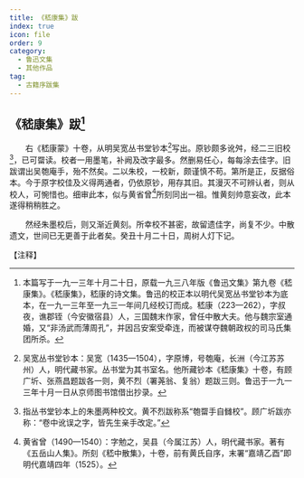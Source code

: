 ```yaml
---
title: 《嵇康集》跋
index: true
icon: file
order: 9
category:
  - 鲁迅文集
  - 其他作品
tag:  
  - 古籍序跋集
---
```


## 《嵇康集》跋[^1]

　　右《嵇康蒙》十卷，从明吴宽丛书堂钞本[^2]写出。原钞颇多讹舛，经二三旧校[^3]，已可罶读。校者一用墨笔，补阙及改字最多。然删易任心，每每涂去佳字。旧跋谓出吴匏庵手，殆不然矣。二以朱校，一校新，颇谨慎不苟。第所是正，反据俗本。今于原字校佳及义得两通者，仍依原钞，用存其旧。其漫灭不可辨认者，则从校人，可惋惜也。细审此本，似与黄省曾[^4]所刻同出一祖。惟黄刻帅意妄改，此本遂得稍稍胜之。

　　然经朱墨校后，则又渐近黄刻。所幸校不甚密，故留遗佳字，尚复不少。中散遗文，世间已无更善于此者矣。癸丑十月二十日，周树人灯下记。

【注释】

[^1]:本篇写于一九一三年十月二十日，原载一九三八年版《鲁迅文集》第九卷《嵇康集》。《嵇康集》，嵇康的诗文集。鲁迅的校正本以明代吴宽丛书堂钞本为底本，在一九一三年至一九三一年间几经校订而成。嵇康（223—262），字叔夜，谯郡铚（今安徽宿县）人，三国魏末作家，曾任中散大夫。他与魏宗室通婚，又“非汤武而薄周孔”，并因吕安案受牵连，而被谋夺魏朝政权的司马氏集团所杀。

[^2]:吴宽丛书堂钞本：吴宽（1435—1504），字原博，号匏庵，长洲（今江苏苏州）人，明代藏书家。丛书堂为其书室名。他所藏钞本《嵇康集》十卷，有顾广圻、张燕昌题跋各一则，黄不烈（署荛翁、复翁）题跋三则。鲁迅于一九一三年十月一日从京师图书馆借出抄录。

[^3]:指丛书堂钞本上的朱墨两种校文。黄不烈跋称系“匏罶手自雠校”。顾广圻跋亦称：“卷中讹误之字，皆先生亲手改定。”

[^4]:黄省曾（1490—1540）：字勉之，吴县（今属江苏）人，明代藏书家。著有《五岳山人集》。所刻《嵇中散集》，十卷，前有黄氏自序，末署“嘉靖乙酉”即明代嘉靖四年（1525）。
